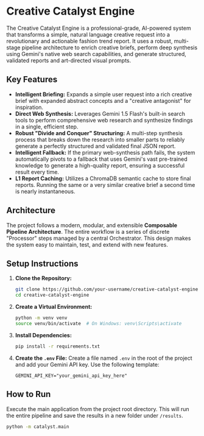 # Creative Catalyst Engine

The Creative Catalyst Engine is a professional-grade, AI-powered system that transforms a simple, natural language creative request into a revolutionary and actionable fashion trend report. It uses a robust, multi-stage pipeline architecture to enrich creative briefs, perform deep synthesis using Gemini's native web search capabilities, and generate structured, validated reports and art-directed visual prompts.

## Key Features

- **Intelligent Briefing:** Expands a simple user request into a rich creative brief with expanded abstract concepts and a "creative antagonist" for inspiration.
- **Direct Web Synthesis:** Leverages Gemini 1.5 Flash's built-in search tools to perform comprehensive web research and synthesize findings in a single, efficient step.
- **Robust "Divide and Conquer" Structuring:** A multi-step synthesis process that breaks down the research into smaller parts to reliably generate a perfectly structured and validated final JSON report.
- **Intelligent Fallback:** If the primary web-synthesis path fails, the system automatically pivots to a fallback that uses Gemini's vast pre-trained knowledge to generate a high-quality report, ensuring a successful result every time.
- **L1 Report Caching:** Utilizes a ChromaDB semantic cache to store final reports. Running the same or a very similar creative brief a second time is nearly instantaneous.

## Architecture

The project follows a modern, modular, and extensible **Composable Pipeline Architecture**. The entire workflow is a series of discrete "Processor" steps managed by a central Orchestrator. This design makes the system easy to maintain, test, and extend with new features.

## Setup Instructions

1.  **Clone the Repository:**
    ```bash
    git clone https://github.com/your-username/creative-catalyst-engine.git
    cd creative-catalyst-engine
    ```

2.  **Create a Virtual Environment:**
    ```bash
    python -m venv venv
    source venv/bin/activate  # On Windows: venv\Scripts\activate
    ```

3.  **Install Dependencies:**
    ```bash
    pip install -r requirements.txt
    ```

4.  **Create the `.env` File:**
    Create a file named `.env` in the root of the project and add your Gemini API key. Use the following template:
    ```
    GEMINI_API_KEY="your_gemini_api_key_here"
    ```

## How to Run

Execute the main application from the project root directory. This will run the entire pipeline and save the results in a new folder under `/results`.

```bash
python -m catalyst.main